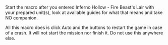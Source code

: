 Start the macro after you entered Inferno Hollow - Fire Beast's Lair with your prepared unit(s), look at available guides for what that means and take NO companion.

All this macro does is click Auto and the buttons to restart the game in case of a crash. It will not start the mission nor finish it. Do not use this anywhere else.